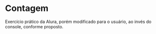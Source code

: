 # Contagem
Exercício prático da Alura, porém modificado para o usuário, ao invés do console, conforme proposto.
